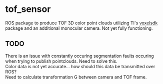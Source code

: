 # tof_sensor
ROS package to produce TOF 3D color point clouds utilizing TI's [voxelsdk](https://github.com/3dtof/voxelsdk) package and an additional monocular camera. Not yet fully functioning.  

## TODO
There is an issue with constantly occuring segmentation faults occuring when trying to publish pointclouds. Need to solve this.  
Color data is not yet accurate... how should this data be transmitted over ROS?  
Need to calculate transformation G between camera and TOF frame.  
